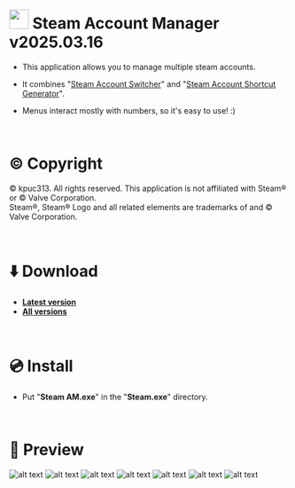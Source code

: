 # <img src="https://raw.githubusercontent.com/kpuc313/Steam-Account-Manager/master/icon.ico" width="35px" height="35px"> Steam Account Manager v2025.03.16

* This application allows you to manage multiple steam accounts.

* It combines "[Steam Account Switcher](https://github.com/kpuc313/Steam-Account-Switcher "Steam Account Switcher")" and "[Steam Account Shortcut Generator](https://github.com/kpuc313/Steam-Account-Shortcut-Generator "Steam Account Shortcut Generator")".

* Menus interact mostly with numbers, so it's easy to use! :)
<br />

# :copyright: Copyright
© kpuc313. All rights reserved. This application is not affiliated with Steam® or © Valve Corporation.<br />
Steam®, Steam® Logo and all related elements are trademarks of and © Valve Corporation.

<br />

# :arrow_down: Download
* <b>[Latest version](https://github.com/kpuc313/Steam-Account-Manager/releases/tag/v2025.03.16 "Latest version")</b>
* <b>[All versions](https://github.com/kpuc313/Steam-Account-Manager/releases "All versions")</b>

<br />

# :cd: Install

* Put "<b>Steam AM.exe</b>" in the "<b>Steam.exe</b>" directory.

<br />

# :milky_way: Preview
![alt text](https://raw.githubusercontent.com/kpuc313/Steam-Account-Manager/master/preview/preview_01.png)
![alt text](https://raw.githubusercontent.com/kpuc313/Steam-Account-Manager/master/preview/preview_02.png)
![alt text](https://raw.githubusercontent.com/kpuc313/Steam-Account-Manager/master/preview/preview_03.png)
![alt text](https://raw.githubusercontent.com/kpuc313/Steam-Account-Manager/master/preview/preview_04.png)
![alt text](https://raw.githubusercontent.com/kpuc313/Steam-Account-Manager/master/preview/preview_05.png)
![alt text](https://raw.githubusercontent.com/kpuc313/Steam-Account-Manager/master/preview/preview_06.png)
![alt text](https://raw.githubusercontent.com/kpuc313/Steam-Account-Manager/master/preview/preview_07.png)
